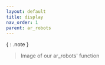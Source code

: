 ```yaml
---
layout: default
title: display
nav_order: 1
parent: ar_robots
---
```


{ : .note }
> Image of our ar_robots' function



